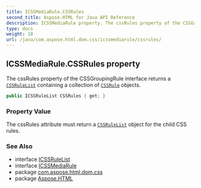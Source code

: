 ```yaml
---
title: ICSSMediaRule.CSSRules
second_title: Aspose.HTML for Java API Reference
description: ICSSMediaRule property. The cssRules property of the CSSGroupingRule interface returns a CSSRuleList containing a collection of CSSRule objects
type: docs
weight: 10
url: /java/com.aspose.html.dom.css/icssmediarule/cssrules/
---
```

## ICSSMediaRule.CSSRules property

The cssRules property of the CSSGroupingRule interface returns a [`CSSRuleList`](../../icssrulelist/) containing a collection of [`CSSRule`](../../icssrule/) objects.

```java
public ICSSRuleList CSSRules { get; }
```

### Property Value

The cssRules attribute must return a [`CSSRuleList`](../../icssrulelist/) object for the child CSS rules.

### See Also

* interface [ICSSRuleList](../../icssrulelist/)
* interface [ICSSMediaRule](../)
* package [com.aspose.html.dom.css](../../../com.aspose.html.dom.css/)
* package [Aspose.HTML](../../../)

